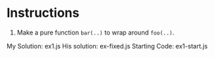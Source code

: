 # Instructions

1. Make a pure function `bar(..)` to wrap around `foo(..)`.


My Solution: ex1.js
His solution: ex-fixed.js
Starting Code: ex1-start.js